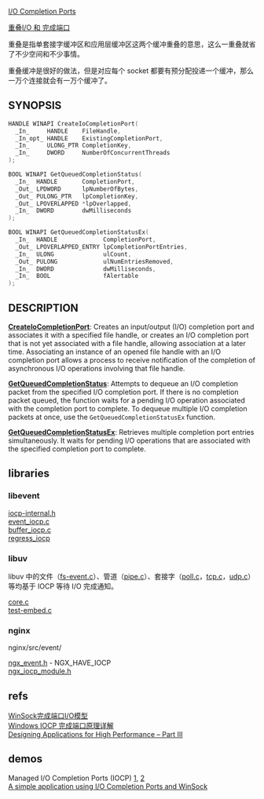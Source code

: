 [I/O Completion Ports](https://docs.microsoft.com/zh-cn/windows/desktop/FileIO/i-o-completion-ports)  

[重叠I/O 和 完成端口](https://yq.aliyun.com/articles/567517/)  

重叠是指单套接字缓冲区和应用层缓冲区这两个缓冲重叠的意思，这么一重叠就省了不少空间和不少事情。

重叠缓冲是很好的做法，但是对应每个 socket 都要有预分配投递一个缓冲，那么一万个连接就会有一万个缓冲了。

## SYNOPSIS

```cpp
HANDLE WINAPI CreateIoCompletionPort(
  _In_     HANDLE    FileHandle,
  _In_opt_ HANDLE    ExistingCompletionPort,
  _In_     ULONG_PTR CompletionKey,
  _In_     DWORD     NumberOfConcurrentThreads
);

BOOL WINAPI GetQueuedCompletionStatus(
  _In_  HANDLE       CompletionPort,
  _Out_ LPDWORD      lpNumberOfBytes,
  _Out_ PULONG_PTR   lpCompletionKey,
  _Out_ LPOVERLAPPED *lpOverlapped,
  _In_  DWORD        dwMilliseconds
);

BOOL WINAPI GetQueuedCompletionStatusEx(
  _In_  HANDLE             CompletionPort,
  _Out_ LPOVERLAPPED_ENTRY lpCompletionPortEntries,
  _In_  ULONG              ulCount,
  _Out_ PULONG             ulNumEntriesRemoved,
  _In_  DWORD              dwMilliseconds,
  _In_  BOOL               fAlertable
);
```

## DESCRIPTION

**[CreateIoCompletionPort](https://docs.microsoft.com/zh-cn/windows/desktop/FileIO/createiocompletionport)**: Creates an input/output (I/O) completion port and associates it with a specified file handle, or creates an I/O completion port that is not yet associated with a file handle, allowing association at a later time. Associating an instance of an opened file handle with an I/O completion port allows a process to receive notification of the completion of asynchronous I/O operations involving that file handle.

**[GetQueuedCompletionStatus](https://msdn.microsoft.com/en-us/library/windows/desktop/aa364986(v=vs.85).aspx)**: Attempts to dequeue an I/O completion packet from the specified I/O completion port. If there is no completion packet queued, the function waits for a pending I/O operation associated with the completion port to complete. To dequeue multiple I/O completion packets at once, use the `GetQueuedCompletionStatusEx` function.

**[GetQueuedCompletionStatusEx](https://docs.microsoft.com/zh-cn/windows/desktop/FileIO/getqueuedcompletionstatusex-func)**: Retrieves multiple completion port entries simultaneously. It waits for pending I/O operations that are associated with the specified completion port to complete.

## libraries

### libevent

[iocp-internal.h](https://github.com/libevent/libevent/blob/master/iocp-internal.h)  
[event_iocp.c](https://github.com/libevent/libevent/blob/master/event_iocp.c)  
[buffer_iocp.c](https://github.com/libevent/libevent/blob/master/buffer_iocp.c)  
[regress_iocp](https://github.com/libevent/libevent/blob/master/test/regress_iocp.c)  

### libuv

libuv 中的文件（[fs-event.c](https://github.com/libuv/libuv/blob/v1.x/src/win/fs-event.c)）、管道（[pipe.c](https://github.com/libuv/libuv/blob/v1.x/src/win/pipe.c)）、套接字（[poll.c](https://github.com/libuv/libuv/blob/v1.x/src/win/poll.c)，[tcp.c](https://github.com/libuv/libuv/blob/v1.x/src/win/tcp.c)，[udp.c](https://github.com/libuv/libuv/blob/v1.x/src/win/udp.c)）等均基于 IOCP 等待 I/O 完成通知。

[core.c](https://github.com/libuv/libuv/blob/v1.x/src/win/core.c)  
[test-embed.c](https://github.com/libuv/libuv/blob/v1.x/test/test-embed.c)  

### nginx

nginx/src/event/

[ngx_event.h](https://github.com/nginx/nginx/blob/master/src/event/ngx_event.h)  - NGX_HAVE_IOCP  
[ngx_iocp_module.h](https://github.com/nginx/nginx/blob/master/src/event/modules/ngx_iocp_module.h)  

## refs

[WinSock完成端口I/O模型](https://blog.csdn.net/phunxm/article/details/5085944)  
[Windows IOCP 完成端口原理详解](https://blog.csdn.net/tgxallen/article/details/77428539)  
[Designing Applications for High Performance – Part III](https://blogs.technet.microsoft.com/winserverperformance/2008/06/25/designing-applications-for-high-performance-part-iii-2/)  

## demos

Managed I/O Completion Ports (IOCP) [1](https://www.codeproject.com/Articles/10280/Managed-I-O-Completion-Ports-IOCP), [2](https://www.codeproject.com/Articles/11609/Managed-I-O-Completion-Ports-IOCP-Part-2)  
[A simple application using I/O Completion Ports and WinSock](http://www.codeproject.com/KB/IP/SimpleIOCPApp.aspx)  
